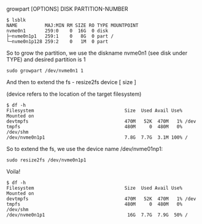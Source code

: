 growpart [OPTIONS] DISK PARTITION-NUMBER
```
$ lsblk
NAME          MAJ:MIN RM SIZE RO TYPE MOUNTPOINT
nvme0n1       259:0    0  16G  0 disk 
├─nvme0n1p1   259:1    0   8G  0 part /
└─nvme0n1p128 259:2    0   1M  0 part 
```
So to grow the partition, we use the diskname nvme0n1 (see disk under TYPE) and desired partition is 1

```
sudo growpart /dev/nvme0n1 1
```
And then to extend the fs - resize2fs device [ size ]

(device refers to the location of the target filesystem)

```
$ df -h
Filesystem                                 Size  Used Avail Use% Mounted on
devtmpfs                                   470M   52K  470M   1% /dev
tmpfs                                      480M     0  480M   0% /dev/shm
/dev/nvme0n1p1                             7.8G  7.7G  3.1M 100% /
```
So to extend the fs, we use the device name /dev/nvme01np1:

```
sudo resize2fs /dev/nvme0n1p1
```
Voila!

```
$ df -h
Filesystem                                 Size  Used Avail Use% Mounted on
devtmpfs                                   470M   52K  470M   1% /dev
tmpfs                                      480M     0  480M   0% /dev/shm
/dev/nvme0n1p1                              16G  7.7G  7.9G  50% /
```
